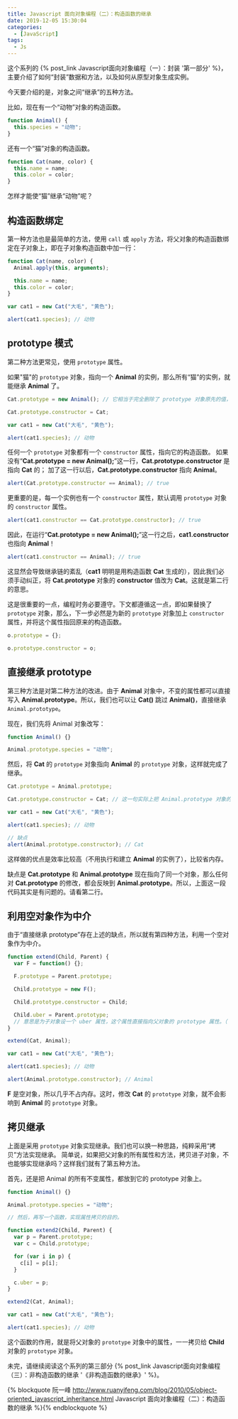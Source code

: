 ```yaml
---
title: Javascript 面向对象编程（二）：构造函数的继承
date: 2019-12-05 15:30:04
categories:
  - [JavaScript]
tags:
  - Js
---
```


这个系列的 {% post_link Javascript面向对象编程（一）：封装 '第一部分' %}，主要介绍了如何“封装”数据和方法，以及如何从原型对象生成实例。

今天要介绍的是，对象之间“继承”的五种方法。

<!--more-->

比如，现在有一个“动物”对象的构造函数。

```js
function Animal() {
  this.species = "动物";
}
```

还有一个“猫”对象的构造函数。

```js
function Cat(name, color) {
  this.name = name;
  this.color = color;
}
```

怎样才能使“猫”继承“动物”呢？

## 构造函数绑定

第一种方法也是最简单的方法，使用 `call` 或 `apply` 方法，将父对象的构造函数绑定在子对象上，即在子对象构造函数中加一行：

```js
function Cat(name, color) {
  Animal.apply(this, arguments);

  this.name = name;
  this.color = color;
}

var cat1 = new Cat("大毛", "黄色");

alert(cat1.species); // 动物
```

## prototype 模式

第二种方法更常见，使用 `prototype` 属性。

如果"猫"的 `prototype` 对象，指向一个 **Animal** 的实例，那么所有“猫”的实例，就能继承 **Animal** 了。

```js
Cat.prototype = new Animal(); // 它相当于完全删除了 prototype 对象原先的值，然后赋予一个新值。

Cat.prototype.constructor = Cat;

var cat1 = new Cat("大毛", "黄色");

alert(cat1.species); // 动物
```

任何一个 `prototype` 对象都有一个 `constructor` 属性，指向它的构造函数。
如果没有“**Cat.prototype = new Animal();**”这一行，**Cat.prototype.constructor** 是指向 **Cat** 的；
加了这一行以后，**Cat.prototype.constructor** 指向 **Animal**。

```js
alert(Cat.prototype.constructor == Animal); // true
```

更重要的是，每一个实例也有一个 `constructor` 属性，默认调用 `prototype` 对象的 `constructor` 属性。

```js
alert(cat1.constructor == Cat.prototype.constructor); // true
```

因此，在运行“**Cat.prototype = new Animal();**”这一行之后，**cat1.constructor** 也指向 **Animal**！

```js
alert(cat1.constructor == Animal); // true
```

这显然会导致继承链的紊乱（**cat1** 明明是用构造函数 **Cat** 生成的），因此我们必须手动纠正，将 **Cat.prototype** 对象的 **constructor** 值改为 **Cat**。这就是第二行的意思。

这是很重要的一点，编程时务必要遵守。下文都遵循这一点，即如果替换了 `prototype` 对象，那么，下一步必然是为新的 `prototype` 对象加上 `constructor` 属性，并将这个属性指回原来的构造函数。

```js
o.prototype = {};

o.prototype.constructor = o;
```

## 直接继承 prototype

第三种方法是对第二种方法的改进。由于 **Animal** 对象中，不变的属性都可以直接写入 **Animal.prototype**。所以，我们也可以让 **Cat()** 跳过 **Animal()**，直接继承 `Animal.prototype`。

现在，我们先将 Animal 对象改写：

```js
function Animal() {}

Animal.prototype.species = "动物";
```

然后，将 **Cat** 的 `prototype` 对象指向 **Animal** 的 `prototype` 对象，这样就完成了继承。

```js
Cat.prototype = Animal.prototype;

Cat.prototype.constructor = Cat; // 这一句实际上把 Animal.prototype 对象的 constructor 属性也改掉了！

var cat1 = new Cat("大毛", "黄色");

alert(cat1.species); // 动物

// 缺点
alert(Animal.prototype.constructor); // Cat
```

这样做的优点是效率比较高（不用执行和建立 **Animal** 的实例了），比较省内存。

缺点是 **Cat.prototype** 和 **Animal.prototype** 现在指向了同一个对象，那么任何对 **Cat.prototype** 的修改，都会反映到 **Animal.prototype**。所以，上面这一段代码其实是有问题的。请看第二行。

## 利用空对象作为中介

由于“直接继承 prototype”存在上述的缺点，所以就有第四种方法，利用一个空对象作为中介。

```js
function extend(Child, Parent) {
  var F = function() {};

  F.prototype = Parent.prototype;

  Child.prototype = new F();

  Child.prototype.constructor = Child;

  Child.uber = Parent.prototype;
  // 意思是为子对象设一个 uber 属性，这个属性直接指向父对象的 prototype 属性。（ uber 是一个德语词，意思是“向上”、“上一层”。）这等于在子对象上打开一条通道，可以直接调用父对象的方法。这一行放在这里，只是为了实现继承的完备性，纯属备用性质。
}

extend(Cat, Animal);

var cat1 = new Cat("大毛", "黄色");

alert(cat1.species); // 动物

alert(Animal.prototype.constructor); // Animal
```

**F** 是空对象，所以几乎不占内存。这时，修改 **Cat** 的 `prototype` 对象，就不会影响到 **Animal** 的 `prototype` 对象。

## 拷贝继承

上面是采用 `prototype` 对象实现继承。我们也可以换一种思路，纯粹采用“拷贝”方法实现继承。
简单说，如果把父对象的所有属性和方法，拷贝进子对象，不也能够实现继承吗？这样我们就有了第五种方法。

首先，还是把 Animal 的所有不变属性，都放到它的 prototype 对象上。

```js
function Animal() {}

Animal.prototype.species = "动物";

// 然后，再写一个函数，实现属性拷贝的目的。

function extend2(Child, Parent) {
  var p = Parent.prototype;
  var c = Child.prototype;

  for (var i in p) {
    c[i] = p[i];
  }

  c.uber = p;
}

extend2(Cat, Animal);

var cat1 = new Cat("大毛", "黄色");

alert(cat1.species); // 动物
```

这个函数的作用，就是将父对象的 `prototype` 对象中的属性，一一拷贝给 **Child** 对象的 `prototype` 对象。

未完，请继续阅读这个系列的第三部分 {% post_link Javascript面向对象编程（三）：非构造函数的继承 '《非构造函数的继承》' %}。

{% blockquote
阮一峰
http://www.ruanyifeng.com/blog/2010/05/object-oriented_javascript_inheritance.html
Javascript 面向对象编程（二）：构造函数的继承
%}{% endblockquote %}
